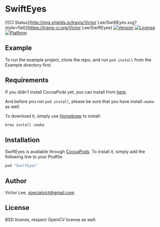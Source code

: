 # SwiftEyes

[![CI Status](http://img.shields.io/travis/Victor Lee/SwiftEyes.svg?style=flat)](https://travis-ci.org/Victor Lee/SwiftEyes)
[![Version](https://img.shields.io/cocoapods/v/SwiftEyes.svg?style=flat)](http://cocoapods.org/pods/SwiftEyes)
[![License](https://img.shields.io/cocoapods/l/SwiftEyes.svg?style=flat)](http://cocoapods.org/pods/SwiftEyes)
[![Platform](https://img.shields.io/cocoapods/p/SwiftEyes.svg?style=flat)](http://cocoapods.org/pods/SwiftEyes)

## Example

To run the example project, clone the repo, and run `pod install` from the Example directory first.

## Requirements

If you didn't install CocoaPods yet, you can install from [here](https://cocoapods.org/).

And before you run `pod install`, please be sure that you have install `cmake` as well.

To download it, simply use [Homebrew](https://brew.sh/) to install:

```ruby
brew install cmake
```

## Installation

SwiftEyes is available through [CocoaPods](http://cocoapods.org). To install
it, simply add the following line to your Podfile:

```ruby
pod "SwiftEyes"
```

## Author

Victor Lee, specialvict@gmail.com

## License

BSD license, respect OpenCV license as well.
